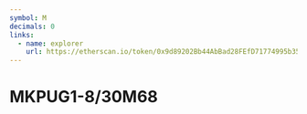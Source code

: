 ```yaml
---
symbol: M
decimals: 0
links:
  - name: explorer
    url: https://etherscan.io/token/0x9d89202Bb44AbBad28FEfD71774995b356f62906
---
```


# MKPUG1-8/30M68
